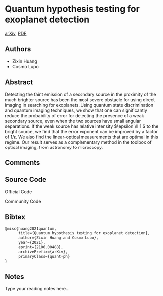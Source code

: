 
# Quantum hypothesis testing for exoplanet detection

[arXiv](https://arxiv.org/abs/2106.0488), [PDF](https://arxiv.org/pdf/2106.0488.pdf)

## Authors

- Zixin Huang
- Cosmo Lupo

## Abstract

Detecting the faint emission of a secondary source in the proximity of the much brighter source has been the most severe obstacle for using direct imaging in searching for exoplanets. Using quantum state discrimination and quantum imaging techniques, we show that one can significantly reduce the probability of error for detecting the presence of a weak secondary source, even when the two sources have small angular separations. If the weak source has relative intensity $\epsilon \ll 1 $ to the bright source, we find that the error exponent can be improved by a factor of $1/\epsilon$. We also find the linear-optical measurements that are optimal in this regime. Our result serves as a complementary method in the toolbox of optical imaging, from astronomy to microscopy.

## Comments



## Source Code

Official Code



Community Code



## Bibtex

```tex
@misc{huang2021quantum,
      title={Quantum hypothesis testing for exoplanet detection}, 
      author={Zixin Huang and Cosmo Lupo},
      year={2021},
      eprint={2106.00488},
      archivePrefix={arXiv},
      primaryClass={quant-ph}
}
```

## Notes

Type your reading notes here...

